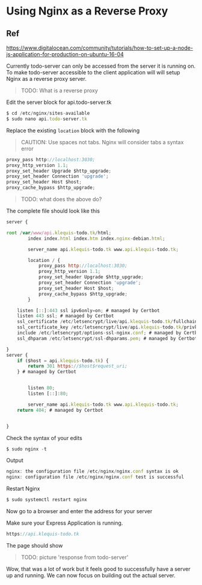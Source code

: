 # Using Nginx as a Reverse Proxy

## Ref
https://www.digitalocean.com/community/tutorials/how-to-set-up-a-node-js-application-for-production-on-ubuntu-16-04

Currently todo-server can only be accessed from the server it is running on. To make todo-server accessible to the client application will will setup Nginx as a reverse proxy server.

> TODO: What is a reverse proxy

Edit the server block for api.todo-server.tk
```js
$ cd /etc/nginx/sites-available
$ sudo nano api.todo-server.tk
```

Replace the existing `location` block with the following

> CAUTION: Use spaces not tabs. Nginx will consider tabs a syntax error

```js
proxy_pass http://localhost:3030;
proxy_http_version 1.1;
proxy_set_header Upgrade $http_upgrade;
proxy_set_header Connection 'upgrade';
proxy_set_header Host $host;
proxy_cache_bypass $http_upgrade;
```

> TODO: what does the above do?

The complete file should look like this
```js
server {

root /var/www/api.klequis-todo.tk/html;
        index index.html index.htm index.nginx-debian.html;

        server_name api.klequis-todo.tk www.api.klequis-todo.tk;

        location / {
            proxy_pass http://localhost:3030;
            proxy_http_version 1.1;
            proxy_set_header Upgrade $http_upgrade;
            proxy_set_header Connection 'upgrade';
            proxy_set_header Host $host;
            proxy_cache_bypass $http_upgrade;
        }

    listen [::]:443 ssl ipv6only=on; # managed by Certbot
    listen 443 ssl; # managed by Certbot
    ssl_certificate /etc/letsencrypt/live/api.klequis-todo.tk/fullchain.pem; # managed by Certbot
    ssl_certificate_key /etc/letsencrypt/live/api.klequis-todo.tk/privkey.pem; # managed by Certbot
    include /etc/letsencrypt/options-ssl-nginx.conf; # managed by Certbot
    ssl_dhparam /etc/letsencrypt/ssl-dhparams.pem; # managed by Certbot

}
server {
    if ($host = api.klequis-todo.tk) {
        return 301 https://$host$request_uri;
    } # managed by Certbot


        listen 80;
        listen [::]:80;

        server_name api.klequis-todo.tk www.api.klequis-todo.tk;
    return 404; # managed by Certbot


}
```

Check the syntax of your edits
```js
$ sudo nginx -t
```
Output
```js
nginx: the configuration file /etc/nginx/nginx.conf syntax is ok
nginx: configuration file /etc/nginx/nginx.conf test is successful
```

Restart Nginx
```js
$ sudo systemctl restart nginx
```

Now go to a browser and enter the address for your server

Make sure your Express Application is running.

```js
https://api.klequis-todo.tk
```

The page should show
> TODO: picture 'response from todo-server'


Wow, that was a lot of work but it feels good to successfully have a server up and running. We can now focus on building out the actual server.
